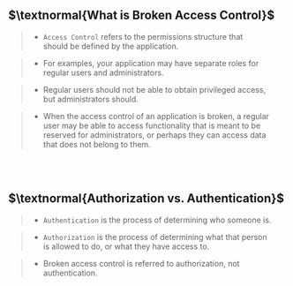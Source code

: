 ## $\textnormal{What is Broken Access Control}$

> - `Access Control` refers to the permissions structure that <br />
    should be defined by the application.

> - For examples, your application may have separate roles for <br />
    regular users and administrators.

> - Regular users should not be able to obtain privileged access, <br />
    but administrators should.

> - When the access control of an application is broken, a regular <br />
    user may be able to access functionality that is meant to be <br />
    reserved for administrators, or perhaps they can access data <br />
    that does not belong to them.

<br />
<br />



## $\textnormal{Authorization vs. Authentication}$

> - `Authentication` is the process of determining who someone is.

> - `Authorization` is the process of determining what that person <br />
    is allowed to do, or what they have access to.

> - Broken access control is referred to authorization, not authentication.
